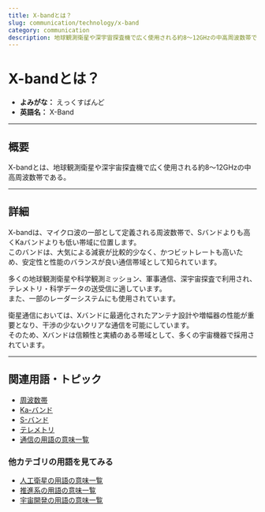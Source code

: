 ```yaml
---
title: X-bandとは？
slug: communication/technology/x-band
category: communication
description: 地球観測衛星や深宇宙探査機で広く使用される約8～12GHzの中高周波数帯であるX-bandの意味・定義・内容について解説します．
---
```


# X-bandとは？

- **よみがな：** えっくすばんど  
- **英語名：** X-Band  

---

## 概要

X-bandとは、地球観測衛星や深宇宙探査機で広く使用される約8～12GHzの中高周波数帯である。  

---

## 詳細

X-bandは、マイクロ波の一部として定義される周波数帯で、Sバンドよりも高くKaバンドよりも低い帯域に位置します。  
このバンドは、大気による減衰が比較的少なく、かつビットレートも高いため、安定性と性能のバランスが良い通信帯域として知られています。  

多くの地球観測衛星や科学観測ミッション、軍事通信、深宇宙探査で利用され、テレメトリ・科学データの送受信に適しています。  
また、一部のレーダーシステムにも使用されています。  

衛星通信においては、Xバンドに最適化されたアンテナ設計や増幅器の性能が重要となり、干渉の少ないクリアな通信を可能にしています。  
そのため、Xバンドは信頼性と実績のある帯域として、多くの宇宙機器で採用されています。  

---

## 関連用語・トピック

- [周波数帯](docs/communication/technology/frequency-band)
- [Ka-バンド](docs/communication/technology/ka-band)
- [S-バンド](docs/communication/technology/s-band)
- [テレメトリ](docs/communication/system/telemetry)
- [通信の用語の意味一覧](docs/category/communication)

### 他カテゴリの用語を見てみる
- [人工衛星の用語の意味一覧](docs/category/satellite)
- [推進系の用語の意味一覧](docs/category/propulsion)
- [宇宙開発の用語の意味一覧](docs/category/glossary)
